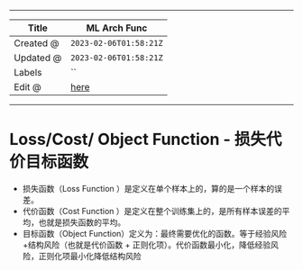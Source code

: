 -----

| Title     | ML Arch Func                                          |
| --------- | ----------------------------------------------------- |
| Created @ | `2023-02-06T01:58:21Z`                                |
| Updated @ | `2023-02-06T01:58:21Z`                                |
| Labels    | \`\`                                                  |
| Edit @    | [here](https://github.com/junxnone/aiwiki/issues/378) |

-----

# Loss/Cost/ Object Function - 损失代价目标函数

  - 损失函数（Loss Function ）是定义在单个样本上的，算的是一个样本的误差。
  - 代价函数（Cost Function ）是定义在整个训练集上的，是所有样本误差的平均，也就是损失函数的平均。
  - 目标函数（Object Function）定义为：最终需要优化的函数。等于经验风险+结构风险（也就是代价函数 +
    正则化项）。代价函数最小化，降低经验风险，正则化项最小化降低结构风险
